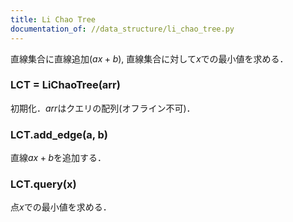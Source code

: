 ```yaml
---
title: Li Chao Tree
documentation_of: //data_structure/li_chao_tree.py
---
```


直線集合に直線追加($ax+b$), 直線集合に対して$x$での最小値を求める．

### LCT = LiChaoTree(arr)

初期化．$arr$はクエリの配列(オフライン不可)．

### LCT.add_edge(a, b)

直線$ax+b$を追加する．

### LCT.query(x)

点$x$での最小値を求める．